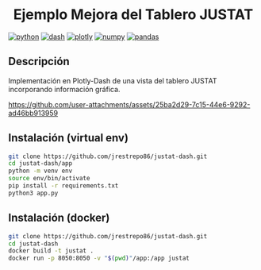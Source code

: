 <h1 align='center'>Ejemplo Mejora del Tablero JUSTAT</h1>

[![python](https://img.shields.io/badge/Python-3.10.12-3776AB.svg?style=flat&logo=python&logoColor=white)](https://www.python.org)
[![dash](https://img.shields.io/badge/Dash-2.17-4D77CF.svg?style=flat&logo=dash)](https://numpy.org/)
[![plotly](https://img.shields.io/badge/Plotly-5.21.0-4D77CF.svg?style=flat&logo=plotly)](https://numpy.org/)
[![numpy](https://img.shields.io/badge/Numpy-1.25.0-4D77CF.svg?style=flat&logo=numpy)](https://numpy.org/)
[![pandas](https://img.shields.io/badge/Pandas-1.4.3-4D77CF.svg?style=flat&logo=pandas)](https://pandas.pydata.org/)

## Descripción

Implementación en Plotly-Dash de una vista del tablero JUSTAT incorporando información gráfica.

<https://github.com/user-attachments/assets/25ba2d29-7c15-44e6-9292-ad46bb913959>

## Instalación (virtual env)

```bash
git clone https://github.com/jrestrepo86/justat-dash.git
cd justat-dash/app
python -m venv env
source env/bin/activate
pip install -r requirements.txt
python3 app.py
```

## Instalación (docker)

```bash
git clone https://github.com/jrestrepo86/justat-dash.git
cd justat-dash
docker build -t justat .
docker run -p 8050:8050 -v "$(pwd)"/app:/app justat
```

